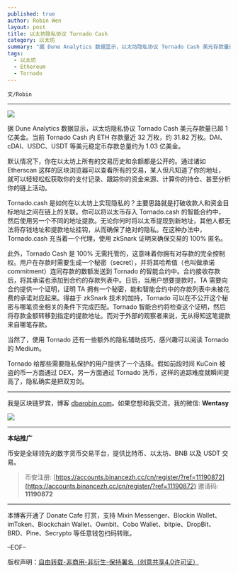 ```yaml
---
published: true
author: Robin Wen
layout: post
title: 以太坊隐私协议 Tornado Cash
category: 以太坊
summary: "据 Dune Analytics 数据显示，以太坊隐私协议 Tornado Cash 美元存款量已超 1 亿美金。当前 Tornado Cash 内 ETH 存款量近 32 万枚，约 31.82 万枚。DAI、cDAI、USDC、USDT 等美元稳定币存款总量约为 1.03 亿美金。当然了，使用 Tornado 还有一些额外的隐私辅助技巧，感兴趣可以阅读 Tornado 的 Medium。Tornado 给那些需要隐私保护的用户提供了一个选择。假如前段时间 KuCoin 被盗的币一方面通过 DEX，另一方面通过 Tornado 洗币，这样的追踪难度就瞬间提高了，隐私确实是把双刃剑。"
tags:
  - 以太坊
  - Ethereum
  - Tornado
---
```


`文/Robin`

***

![](https://cdn.dbarobin.com/8576t8a.png)

据 Dune Analytics 数据显示，以太坊隐私协议 Tornado Cash 美元存款量已超 1 亿美金。当前 Tornado Cash 内 ETH 存款量近 32 万枚，约 31.82 万枚。DAI、cDAI、USDC、USDT 等美元稳定币存款总量约为 1.03 亿美金。

默认情况下，你在以太坊上所有的交易历史和余额都是公开的。通过诸如 Etherscan 这样的区块浏览器可以查看所有的交易，某人但凡知道了你的地址，就可以轻轻松松获取你的支付记录、跟踪你的资金来源、计算你的持仓、甚至分析你的链上活动。

Tornado.cash 是如何在以太坊上实现隐私的？主要思路就是打破收款人和资金目标地址之间在链上的关联。你可以将以太币存入 Tornado.cash 的智能合约中，然后使用另一个不同的地址提款。无论你何时将以太币提现到新地址，其他人都无法将存钱地址和提款地址挂钩，从而确保了绝对的隐私。在这种办法中，Tornado.cash 充当着一个代理，使用 zkSnark 证明来确保交易的 100% 匿名。

此外，Tornado Cash 是 100% 无需托管的，这意味着你拥有对存款的完全控制权。用户在存款时需要生成一个秘密（secret），并将其哈希值（也叫做承诺 commitment）连同存款的数额发送到 Tornado 的智能合约中。合约接收存款后，将其承诺也添加到合约的存款列表中。日后，当用户想要提款时，TA 需要向合约提供一个证明，证明 TA 拥有一个秘密，能和智能合约中的存款列表中未被花费的承诺对应起来。得益于 zkSnark 技术的加持，Tornado 可以在不公开这个秘密与哪笔资金相关的条件下完成匹配。Tornado 智能合约将检查这个证明，然后将存款金额转移到指定的提款地址。而对于外部的观察者来说，无从得知这笔提款来自哪笔存款。

当然了，使用 Tornado 还有一些额外的隐私辅助技巧，感兴趣可以阅读 Tornado 的 Medium。

Tornado 给那些需要隐私保护的用户提供了一个选择。假如前段时间 KuCoin 被盗的币一方面通过 DEX，另一方面通过 Tornado 洗币，这样的追踪难度就瞬间提高了，隐私确实是把双刃剑。

***

我是区块链罗宾，博客 [dbarobin.com](https://dbarobin.com/)。如果您想和我交流，我的微信: **Wentasy**

![](https://cdn.dbarobin.com/v4yywe2.png)

***

**本站推广**

币安是全球领先的数字货币交易平台，提供比特币、以太坊、BNB 以及 USDT 交易。

> 币安注册: [https://accounts.binancezh.cc/cn/register/?ref=11190872](https://accounts.binancezh.cc/cn/register/?ref=11190872)
> 邀请码: **11190872**

***

本博客开通了 Donate Cafe 打赏，支持 Mixin Messenger、Blockin Wallet、imToken、Blockchain Wallet、Ownbit、Cobo Wallet、bitpie、DropBit、BRD、Pine、Secrypto 等任意钱包扫码转账。

<center>
    <div class="--donate-button"
         data-button-id="f8b9df0d-af9a-460d-8258-d3f435445075"
    ></div>
</center>

–EOF–

版权声明：[自由转载-非商用-非衍生-保持署名（创意共享4.0许可证）](http://creativecommons.org/licenses/by-nc-nd/4.0/deed.zh)